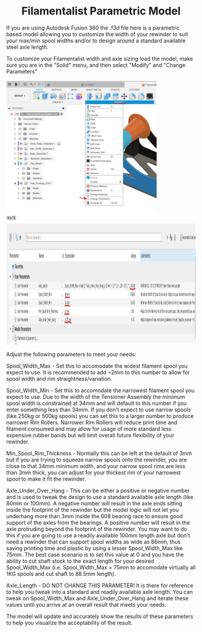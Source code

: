 <h1 align="center">Filamentalist Parametric Model</h1>

If you are using Autodesk Fusion 360 the .f3d file here is a parametric based model allowing you to customize the width of your rewinder to suit your max/min spool widths and/or to design around a standard available steel axle length.

To customize your Filamentalist width and axle sizing load the model, make sure you are in the "Solid" menu, and then select "Modify" and "Change Parameters"

<img src="https://github.com/Enraged-Rabbit-Community/ERCF_v2/blob/59477f6be6503ead838a32d120ce2c97c91f062b/Recommended_Options/Filamentalist_Rewinder/Assets/Change_Parameters.jpg" width="400" height="350">


<img src="https://github.com/Enraged-Rabbit-Community/ERCF_v2/blob/59477f6be6503ead838a32d120ce2c97c91f062b/Recommended_Options/Filamentalist_Rewinder/Assets/parameters.jpg" width="900" height="350">

Adjust the following parameters to meet your needs:

Spool_Width_Max - Set this to accomodate the widest filament spool you expect to use.  It is recommended to add ~2mm to this number to allow for spool width and rim straightness/variation.

Spool_Width_Min - Set this to accomodate the narrowest filament spool you expect to use.  Due to the width of the Tensioner Assembly the minimum spool width is constrained at 34mm and will default to this number if you enter something less than 34mm.  If you don't expect to use narrow spools (like 250kg or 500kg spools) you can set this to a larger number to produce narrower Rim Rollers.  Narrower Rim Rollers will reduce print time and filament consumed and may allow for usage of more standard less expensive rubber bands but will limit overall future flexibility of your rewinder.

Min_Spool_Rim_Thickness - Normally this can be left at the default of 3mm but if you are trying to squeeze narrow spools onto the rewinder, you are close to that 34mm minimum width, and your narrow spool rims are less than 3mm thick, you can adjust for your thickest rim of your  narrowest spool to make it fit the rewinder.

Axle_Under_Over_Hang - This can be either a positive or negative number and is used to tweak the design to use a standard available axle length (like 80mm or 100mm).  A negative number will result in the axle ends sitting inside the footprint of the rewinder but the model logic will not let you underhang more than 3mm inside the 608 bearing race to ensure good support of the axles from the bearings.  A positive number will result in the axle protruding beyond the footprint of the rewinder.  You may want to do this if you are going to use a readily available 100mm length axle but don't need a rewinder that can support spool widths as wide as 86mm, thus saving printing time and plastic by using a lesser Spool_Width_Max like 75mm.  The best case scenario is to set this value at 0 and you have the ability to cut shaft stock to the exact length for your desired Spool_Width_Max (i.e. Spool_Width_Max = 75mm to accomodate virtually all 1KG spools and cut shaft to 88.5mm length).

Axle_Length - DO NOT CHANGE THIS PARAMETER!  It is there for reference to help you tweak into a standard and readily available axle length.  You can tweak on Spool_Width_Max and Axle_Under_Over_Hang and iterate these values until you arrive at an overall result that meets your needs.

The model will update and accurately show the results of these parameters to help you visualize the acceptability of the result.
